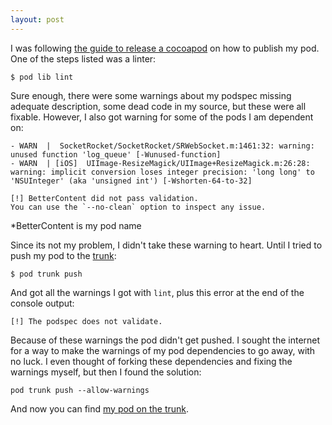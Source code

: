 ```yaml
---
layout: post
---
```

I was following [the guide to release a cocoapod](http://guides.cocoapods.org/making/making-a-cocoapod.html) on how to publish my pod. One of the steps listed was a linter:

    $ pod lib lint

Sure enough, there were some warnings about my podspec missing adequate description, some dead code in my source, but these were all fixable. However, I also got warning for some of the pods I am dependent on:

~~~console
- WARN  |  SocketRocket/SocketRocket/SRWebSocket.m:1461:32: warning: unused function 'log_queue' [-Wunused-function]
- WARN  | [iOS]  UIImage-ResizeMagick/UIImage+ResizeMagick.m:26:28: warning: implicit conversion loses integer precision: 'long long' to 'NSUInteger' (aka 'unsigned int') [-Wshorten-64-to-32]

[!] BetterContent did not pass validation.
You can use the `--no-clean` option to inspect any issue.
~~~

*BetterContent is my pod name

Since its not my problem, I didn't take these warning to heart. Until I tried to push my pod to the [trunk](http://guides.cocoapods.org/making/getting-setup-with-trunk):

    $ pod trunk push

And got all the warnings I got with `lint`, plus this error at the end of the console output:

    [!] The podspec does not validate.

Because of these warnings the pod didn't get pushed. I sought the internet for a way to make the warnings of my pod dependencies to go away, with no luck. I even thought of forking these dependencies and fixing the warnings myself, but then I found the solution:

    pod trunk push --allow-warnings

And now you can find [my pod on the trunk](http://cocoapods.org/?q=bettercontent). 
